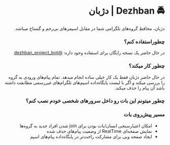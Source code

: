 <div dir='rtl'>

<h1>🚔 Dezhban | دژبان  </h1>
دژبان، محافظ گروه‌های تلگرامی شما در مقابل اسپمر‌های بی‌رحم و گستاخ میباشد.

<h3> چطوراستفاده کنم؟ </h3>

در حال حاضر یک نسخه رایگان برای استفاده وجود داره: <a href='http://t.me/dezhban_project_bot'>@dezhban_project_bot</a>

<h3> چطور کار میکند؟ </h3>

در حال حاضر دژبان فقط یک کار خیلی ساده انجام میدهد. تمام پیام‌های ورودی به گروه را بررسی میکند و اگر با لیست پایگاه‌داده اسپم‌های تلگرام‌های غیررسمی مطابقت داشته باشد آن پیام را حذف میکند.


<h3> چطور میتونم این بات رو داخل سرور‌های شخصی خودم نصب کنم؟ </h3>

<h3> مسیر پیش‌روی بات </h3>
<ul>
  <li>امکان اعتبارسنجی انسان/بات بودن برای join شدن افراد جدید به گروه‌ها</li>
  <li>نمایش صفحه‌ای RealTime از وضعیت پیام‌های حذف شده</li>
  <li>ایجاد صفحه وبی برای مشارکت راحت‌تر در پایگاه‌داده پیام‌های اسپم</li>  
</ul>

</div>
